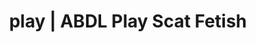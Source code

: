 ---
categories:
- Body Positivity
- Shibari
- ASMR Porn
- Virtual Sex
- Sapphic Desires
image: /assets/images/1747714275161.jpg
layout: post
schema:
  description: Premium adult content featuring Scat Fetish, ABDL Play. High-quality
    visuals with sensual themes.
  keywords:
  - Immersive Erotica
  - ABDL Play
  - Tattooed Beauties
  - Sensual Cosplay
  - Interactive NSFW
  - Erotic Audiobooks
  - Scat Fetish
  name: 1747714275161 | Scat Fetish ABDL Play
  type: VisualArtwork
seo:
  description: Featured content with high-quality Scat Fetish, ABDL Play. HD images
    available.
  keywords: Scat Fetish, ABDL Play
  og_image: /assets/images/1747714275161.jpg
  schema_type: VisualArtwork
tags:
- '#play'
- Scat Fetish
- ABDL Play
title: play | ABDL Play Scat Fetish
---